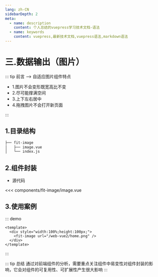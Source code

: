 ```yaml
---
lang: zh-CN
sidebarDepth: 2
meta:
  - name: description
    content: 个人总结的vuepress学习技术文档-语法
  - name: keywords
    content: vuepress,最新技术文档,vuepress语法,markdown语法
---
```


# 三.数据输出（图片）

::: tip 前言 --> 自适应图片组件特点

- 1.图片不会变形既宽高比不变
- 2.尽可能撑满空间
- 3.上下左右居中
- 4.拖拽图片不会打开新页面

:::

## 1.目录结构

```sh
├── fit-image
│   ├── image.vue
│   └── index.js
```

## 2.组件封装

- 源代码

<<< components/fit-image/image.vue

## 3.使用案例

::: demo

```vue
<template>
  <div style="width:100%;height:100px;">
    <fit-image url="/web-vue2/home.png" />
  </div>
</template>
```

:::

::: tip 总结
通过对前端组件的分析，需要重点关注组件中易变性对组件封装的影响，它会对组件的可复用性、可扩展性产生很大影响
:::
